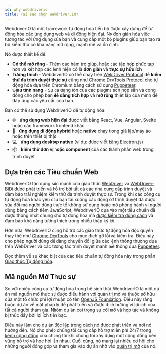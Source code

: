 ```yaml
---
id: why-webdriverio
title: Tại sao chọn Webdriver.IO?
---
```


WebdriverIO là một framework tự động hóa tiến bộ được xây dựng để tự động hóa các ứng dụng web và di động hiện đại. Nó đơn giản hóa việc tương tác với ứng dụng của bạn và cung cấp một bộ plugins giúp bạn tạo ra bộ kiểm thử có khả năng mở rộng, mạnh mẽ và ổn định.

Nó được thiết kế để:

- __Có thể mở rộng__ - Thêm các hàm trợ giúp, hoặc các tập hợp phức tạp hơn và kết hợp các lệnh hiện có là __đơn giản__ và __thực sự hữu ích__
- __Tương thích__ - WebdriverIO có thể chạy trên [WebDriver Protocol](https://w3c.github.io/webdriver/) để __kiểm thử đa trình duyệt thực sự__ cũng như [Chrome DevTools Protocol](https://chromedevtools.github.io/devtools-protocol/) cho tự động hóa dựa trên Chromium bằng cách sử dụng [Puppeteer](https://pptr.dev/).
- __Giàu tính năng__ - Sự đa dạng lớn của các plugins tích hợp sẵn và cộng đồng cho phép bạn __dễ dàng tích hợp__ và __mở rộng__ thiết lập của mình để đáp ứng các yêu cầu của bạn.

Bạn có thể sử dụng WebdriverIO để tự động hóa:

- 🌐 <span>&nbsp;</span> __ứng dụng web hiện đại__ được viết bằng React, Vue, Angular, Svelte hoặc các framework frontend khác
- 📱 <span>&nbsp;</span> __ứng dụng di động hybrid__ hoặc __native__ chạy trong giả lập/máy ảo hoặc trên thiết bị thật
- 💻 <span>&nbsp;</span> __ứng dụng desktop native__ (ví dụ: được viết bằng Electron.js)
- 📦 <span>&nbsp;</span> __kiểm thử đơn vị hoặc component__ của các thành phần web trong trình duyệt

## Dựa trên các Tiêu chuẩn Web

WebdriverIO tận dụng sức mạnh của giao thức [WebDriver](https://w3c.github.io/webdriver/) và [WebDriver-BiDi](https://github.com/w3c/webdriver-bidi) được phát triển và hỗ trợ bởi tất cả các nhà cung cấp trình duyệt và đảm bảo trải nghiệm kiểm thử đa trình duyệt thực sự. Trong khi các công cụ tự động hóa khác yêu cầu bạn tải xuống các động cơ trình duyệt đã được sửa đổi mà người dùng thực tế không sử dụng hoặc mô phỏng hành vi người dùng bằng cách tiêm JavaScript, WebdriverIO dựa vào một tiêu chuẩn đã được thống nhất chung cho tự động hóa mà [được kiểm tra đúng cách](https://wpt.fyi/results/webdriver/tests?label=experimental&label=master&aligned) và đảm bảo khả năng tương thích trong nhiều thập kỷ tới.

Hơn nữa, WebdriverIO cũng hỗ trợ các giao thức tự động hóa độc quyền thay thế như [Chrome DevTools](https://chromedevtools.github.io/devtools-protocol/) cho mục đích gỡ lỗi và kiểm tra. Điều này cho phép người dùng dễ dàng chuyển đổi giữa các lệnh thông thường dựa trên WebDriver và các tương tác trình duyệt mạnh mẽ thông qua [Puppeteer](https://pptr.dev/).

Đọc thêm về sự khác biệt của các tiêu chuẩn tự động hóa này trong phần [Giao thức Tự động hóa](automationProtocols).

## Mã nguồn Mở Thực sự

So với nhiều công cụ tự động hóa trong hệ sinh thái, WebdriverIO là một dự án mã nguồn mở thực sự được điều hành với quản trị mở và thuộc sở hữu của một tổ chức phi lợi nhuận có tên [OpenJS Foundation](https://openjsf.org/). Điều này ràng buộc dự án về mặt pháp lý để phát triển và được định hướng vì lợi ích của tất cả người tham gia. Nhóm dự án coi trọng sự cởi mở và hợp tác và không bị thúc đẩy bởi lợi ích tiền bạc.

Điều này làm cho dự án độc lập trong cách nó được phát triển và nơi nó hướng đến. Nó cho phép chúng tôi cung cấp hỗ trợ miễn phí 24/7 trong [kênh cộng đồng](https://discord.webdriver.io) của chúng tôi khi chúng tôi xây dựng một cộng đồng bền vững hỗ trợ và học hỏi lẫn nhau. Cuối cùng, nó mang lại nhiều cơ hội cho những người đóng góp và tham gia vào dự án nhờ vào [quản trị mở](https://github.com/webdriverio/webdriverio/blob/main/GOVERNANCE.md) của nó.